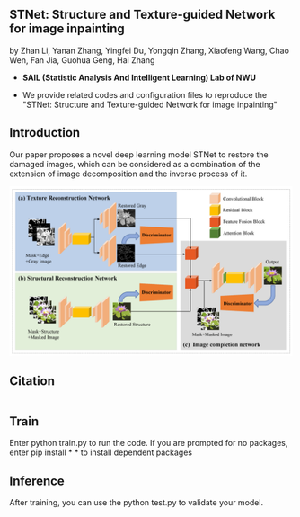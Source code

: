## STNet: Structure and Texture-guided Network for image inpainting

by Zhan Li, Yanan Zhang, Yingfei Du, Yongqin Zhang, Xiaofeng Wang, Chao Wen, Fan Jia, Guohua Geng, Hai Zhang

* **SAIL (Statistic Analysis And Intelligent Learning) Lab of NWU**

* We provide related codes and configuration files to reproduce the "STNet: Structure and Texture-guided Network for image inpainting"

## Introduction
Our paper proposes a novel deep learning model STNet to restore the damaged images, which can be considered as a combination of the extension of image decomposition and the inverse process of it.

<div align="center">
  <img src="figures/framework.png" width="600" />
</div>


## Citation
```

```

## Train
Enter python train.py to run the code. If you are prompted for no packages, enter pip install * * to install dependent packages

## Inference
After training, you can use the python test.py to validate your model.

